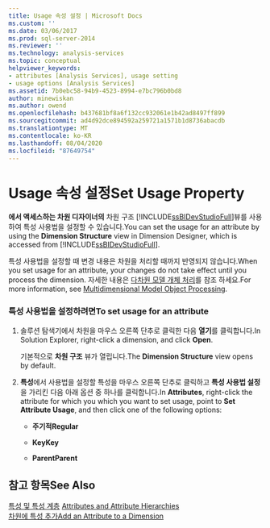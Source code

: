 ```yaml
---
title: Usage 속성 설정 | Microsoft Docs
ms.custom: ''
ms.date: 03/06/2017
ms.prod: sql-server-2014
ms.reviewer: ''
ms.technology: analysis-services
ms.topic: conceptual
helpviewer_keywords:
- attributes [Analysis Services], usage setting
- usage options [Analysis Services]
ms.assetid: 7b0ebc58-94b9-4523-8994-e7bc796b0bd8
author: minewiskan
ms.author: owend
ms.openlocfilehash: b437681bf8a6f132cc932061e1b42ad8497ff899
ms.sourcegitcommit: ad4d92dce894592a259721a1571b1d8736abacdb
ms.translationtype: MT
ms.contentlocale: ko-KR
ms.lasthandoff: 08/04/2020
ms.locfileid: "87649754"
---
```

# <a name="set-usage-property"></a><span data-ttu-id="8ba59-102">Usage 속성 설정</span><span class="sxs-lookup"><span data-stu-id="8ba59-102">Set Usage Property</span></span>
  <span data-ttu-id="8ba59-103">**에서 액세스하는 차원 디자이너의** 차원 구조 [!INCLUDE[ssBIDevStudioFull](../../includes/ssbidevstudiofull-md.md)]뷰를 사용하여 특성 사용법을 설정할 수 있습니다.</span><span class="sxs-lookup"><span data-stu-id="8ba59-103">You can set the usage for an attribute by using the **Dimension Structure** view in Dimension Designer, which is accessed from [!INCLUDE[ssBIDevStudioFull](../../includes/ssbidevstudiofull-md.md)].</span></span>  
  
 <span data-ttu-id="8ba59-104">특성 사용법을 설정할 때 변경 내용은 차원을 처리할 때까지 반영되지 않습니다.</span><span class="sxs-lookup"><span data-stu-id="8ba59-104">When you set usage for an attribute, your changes do not take effect until you process the dimension.</span></span> <span data-ttu-id="8ba59-105">자세한 내용은 [다차원 모델 개체 처리](processing-a-multidimensional-model-analysis-services.md)를 참조 하세요.</span><span class="sxs-lookup"><span data-stu-id="8ba59-105">For more information, see [Multidimensional Model Object Processing](processing-a-multidimensional-model-analysis-services.md).</span></span>  
  
### <a name="to-set-usage-for-an-attribute"></a><span data-ttu-id="8ba59-106">특성 사용법을 설정하려면</span><span class="sxs-lookup"><span data-stu-id="8ba59-106">To set usage for an attribute</span></span>  
  
1.  <span data-ttu-id="8ba59-107">솔루션 탐색기에서 차원을 마우스 오른쪽 단추로 클릭한 다음 **열기**를 클릭합니다.</span><span class="sxs-lookup"><span data-stu-id="8ba59-107">In Solution Explorer, right-click a dimension, and click **Open**.</span></span>  
  
     <span data-ttu-id="8ba59-108">기본적으로 **차원 구조** 뷰가 열립니다.</span><span class="sxs-lookup"><span data-stu-id="8ba59-108">The **Dimension Structure** view opens by default.</span></span>  
  
2.  <span data-ttu-id="8ba59-109">**특성**에서 사용법을 설정할 특성을 마우스 오른쪽 단추로 클릭하고 **특성 사용법 설정**을 가리킨 다음 아래 옵션 중 하나를 클릭합니다.</span><span class="sxs-lookup"><span data-stu-id="8ba59-109">In **Attributes**, right-click the attribute for which you which you want to set usage, point to **Set Attribute Usage**, and then click one of the following options:</span></span>  
  
    -   <span data-ttu-id="8ba59-110">**주기적**</span><span class="sxs-lookup"><span data-stu-id="8ba59-110">**Regular**</span></span>  
  
    -   <span data-ttu-id="8ba59-111">**Key**</span><span class="sxs-lookup"><span data-stu-id="8ba59-111">**Key**</span></span>  
  
    -   <span data-ttu-id="8ba59-112">**Parent**</span><span class="sxs-lookup"><span data-stu-id="8ba59-112">**Parent**</span></span>  
  
## <a name="see-also"></a><span data-ttu-id="8ba59-113">참고 항목</span><span class="sxs-lookup"><span data-stu-id="8ba59-113">See Also</span></span>  
 <span data-ttu-id="8ba59-114">[특성 및 특성 계층](../multidimensional-models-olap-logical-dimension-objects/attributes-and-attribute-hierarchies.md) </span><span class="sxs-lookup"><span data-stu-id="8ba59-114">[Attributes and Attribute Hierarchies](../multidimensional-models-olap-logical-dimension-objects/attributes-and-attribute-hierarchies.md) </span></span>  
 [<span data-ttu-id="8ba59-115">차원에 특성 추가</span><span class="sxs-lookup"><span data-stu-id="8ba59-115">Add an  Attribute to a Dimension</span></span>](attribute-properties-add-an-attribute-to-a-dimension.md)  
  
  
